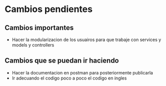 # Cambios pendientes

## Cambios importantes

- Hacer la modularizacion de los usuairos para que trabaje con services y models y controllers

## Cambios que se puedan ir haciendo

- Hacer la documentacion en postman para posteriormente publicarla
- Ir adecuando el codigo poco a poco el codigo en ingles
